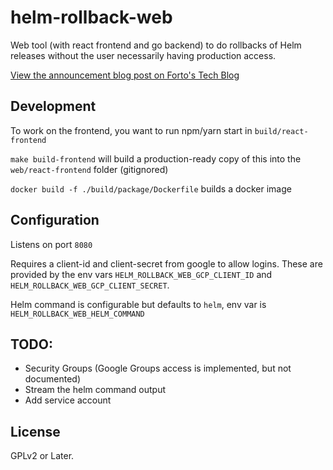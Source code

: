 # helm-rollback-web

Web tool (with react frontend and go backend) to do rollbacks of Helm releases without the user necessarily having production access.

[View the announcement blog post on Forto's Tech Blog](https://medium.com/forto-tech-blog/rollback-faster-without-deploy-access-9610acb43d68)

## Development

To work on the frontend, you want to run npm/yarn start in `build/react-frontend`

`make build-frontend` will build a production-ready copy of this into the `web/react-frontend` folder (gitignored)

`docker build -f ./build/package/Dockerfile` builds a docker image

## Configuration

Listens on port `8080`

Requires a client-id and client-secret from google to allow logins.  These are provided by the env vars `HELM_ROLLBACK_WEB_GCP_CLIENT_ID` and `HELM_ROLLBACK_WEB_GCP_CLIENT_SECRET`.

Helm command is configurable but defaults to `helm`, env var is `HELM_ROLLBACK_WEB_HELM_COMMAND`

## TODO:

- Security Groups (Google Groups access is implemented, but not documented)
- Stream the helm command output
- Add service account

## License

GPLv2 or Later.
